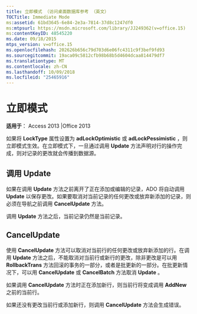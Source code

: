 ```yaml
---
title: 立即模式 （访问桌面数据库参考 （英文）
TOCTitle: Immediate Mode
ms:assetid: 61bd3645-6e84-2e3a-7814-37d8c1247df0
ms:mtpsurl: https://msdn.microsoft.com/library/JJ249362(v=office.15)
ms:contentKeyID: 48545220
ms.date: 09/18/2015
mtps_version: v=office.15
ms.openlocfilehash: 202626b656c79d703d6e06fc4311c9f3bef9fd93
ms.sourcegitcommit: 19aca09c5812cfb98b68b5d4604dcaa814479df7
ms.translationtype: MT
ms.contentlocale: zh-CN
ms.lasthandoff: 10/09/2018
ms.locfileid: "25465916"
---
```

# <a name="immediate-mode"></a>立即模式


**适用于**： Access 2013 |Office 2013

如果将 **LockType** 属性设置为 **adLockOptimistic** 或 **adLockPessimistic** ，则立即模式生效。在立即模式下，一旦通过调用 **Update** 方法声明对行的操作完成，则对记录的更改就会传播到数据源。

## <a name="calling-update"></a>调用 Update

如果在调用 **Update** 方法之前离开了正在添加或编辑的记录，ADO 将自动调用 **Update** 以保存更改。如果要取消对当前记录的任何更改或放弃新添加的记录，则必须在导航之前调用 **CancelUpdate** 方法。

调用 **Update** 方法之后，当前记录仍然是当前记录。

## <a name="cancelupdate"></a>CancelUpdate

使用 **CancelUpdate** 方法可以取消对当前行的任何更改或放弃新添加的行。在调用 **Update** 方法之后，不能取消对当前行或新行的更改，除非更改是可以用 **RollbackTrans** 方法回滚的事务的一部分，或者是批更新的一部分。在批更新情况下，可以用 **CancelUpdate** 或 **CancelBatch** 方法取消 **Update** 。

如果调用 **CancelUpdate** 方法时正在添加新行，则当前行将变成调用 **AddNew** 之前的当前行。

如果还没有更改当前行或添加新行，则调用 **CancelUpdate** 方法会生成错误。

